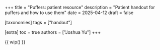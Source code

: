 +++
title = "Puffers: patient resource"
description = "Patient handout for puffers and how to use them"
date = 2025-04-12
draft = false

[taxonomies]
tags = ["handout"]

[extra]
toc = true
authors = ["Joshua Yu"]
+++

{{ wip() }}

<style>
@media print {
  /* Hide navigation, footers, and other unnecessary elements */
  header, nav, footer, .sidebar { display: none; }

  /* Ensure proper page breaks */
  h2, h3, h4 { page-break-after: avoid; }
}
</style>
